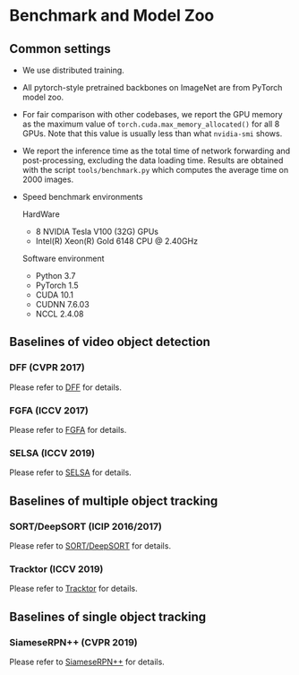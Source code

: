 # Benchmark and Model Zoo

## Common settings

- We use distributed training.
- All pytorch-style pretrained backbones on ImageNet are from PyTorch model zoo.
- For fair comparison with other codebases, we report the GPU memory as the maximum value of `torch.cuda.max_memory_allocated()` for all 8 GPUs. Note that this value is usually less than what `nvidia-smi` shows.
- We report the inference time as the total time of network forwarding and post-processing, excluding the data loading time. Results are obtained with the script `tools/benchmark.py` which computes the average time on 2000 images.
- Speed benchmark environments

    HardWare
    - 8 NVIDIA Tesla V100 (32G) GPUs
    - Intel(R) Xeon(R) Gold 6148 CPU @ 2.40GHz

    Software environment
    - Python 3.7
    - PyTorch 1.5
    - CUDA 10.1
    - CUDNN 7.6.03
    - NCCL 2.4.08

## Baselines of video object detection

### DFF (CVPR 2017)

Please refer to [DFF](https://github.com/open-mmlab/mmtracking/blob/master/configs/vid/dff) for details.

### FGFA (ICCV 2017)

Please refer to [FGFA](https://github.com/open-mmlab/mmtracking/blob/master/configs/vid/fgfa) for details.

### SELSA (ICCV 2019)

Please refer to [SELSA](https://github.com/open-mmlab/mmtracking/blob/master/configs/vid/selsa) for details.

## Baselines of multiple object tracking

### SORT/DeepSORT (ICIP 2016/2017)

Please refer to [SORT/DeepSORT](https://github.com/open-mmlab/mmtracking/blob/master/configs/mot/deepsort) for details.

### Tracktor (ICCV 2019)

Please refer to [Tracktor](https://github.com/open-mmlab/mmtracking/blob/master/configs/mot/tracktor) for details.

## Baselines of single object tracking

### SiameseRPN++ (CVPR 2019)

Please refer to [SiameseRPN++](https://github.com/open-mmlab/mmtracking/blob/master/configs/sot/siamese_rpn) for details.

